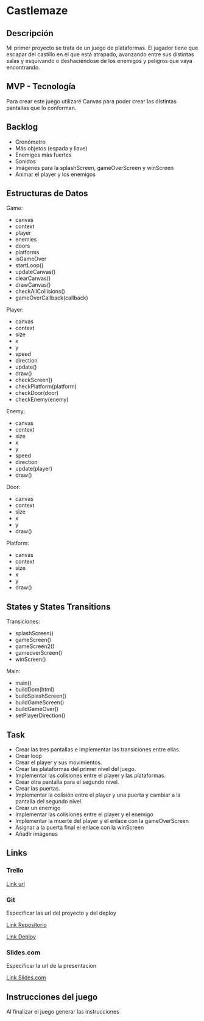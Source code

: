 # Castlemaze

## Descripción

Mi primer proyecto se trata de un juego de plataformas. El jugador tiene que escapar del castillo en el que está atrapado, avanzando entre sus distintas salas y esquivando o deshaciéndose de los enemigos y peligros que vaya encontrando. 

## MVP - Tecnología

Para crear este juego utilizaré Canvas para poder crear las distintas pantallas que lo conforman.

## Backlog

- Cronómetro
- Más objetos (espada y llave)
- Enemigos más fuertes
- Sonidos
- Imágenes para la splashScreen, gameOverScreen y winScreen
- Animar el player y los enemigos


## Estructuras de Datos


Game:

- canvas
- context
- player
- enemies
- doors
- platforms
- isGameOver
- startLoop()
- updateCanvas()
- clearCanvas()
- drawCanvas()
- checkAllCollisions()
- gameOverCallback(callback)


Player:

- canvas
- context
- size
- x
- y
- speed
- direction
- update()
- draw()
- checkScreen()
- checkPlatform(platform)
- checkDoor(door)
- checkEnemy(enemy)

Enemy;

- canvas
- context
- size
- x
- y
- speed
- direction
- update(player)
- draw()

Door:

- canvas
- context
- size
- x
- y
- draw()


Platform:

- canvas
- context
- size
- x
- y
- draw()


## States y States Transitions

Transiciones:

- splashScreen()
- gameScreen()
- gameScreen2()
- gameoverScreen()
- winScreen()

Main:

- main()
- buildDom(html)
- buildSplashScreen()
- buildGameScreen()
- buildGameOver()
- setPlayerDirection()


## Task

- Crear las tres pantallas e implementar las transiciones entre ellas.
- Crear loop
- Crear el player y sus movimientos.
- Crear las plataformas del primer nivel del juego.
- Implementar las colisiones entre el player y las plataformas.
- Crear otra pantalla para el segundo nivel.
- Crear las puertas.
- Implementar la colisión entre el player y una puerta y cambiar a la pantalla del segundo nivel.
- Crear un enemigo
- Implementar las colisiones entre el player y el enemigo
- Implementar la muerte del player y el enlace con la gameOverScreen
- Asignar a la puerta final el enlace con la winScreen
- Añadir imágenes


## Links

### Trello

[Link url](https://trello.com)

### Git

Especificar las url del proyecto y del deploy

[Link Repositorio](http://github.com)

[Link Deploy](http://github.com)

### Slides.com

Especificar la url de la presentacion

[Link Slides.com](http://slides.com)

## Instrucciones del juego 

Al finalizar el juego generar las instrucciones
